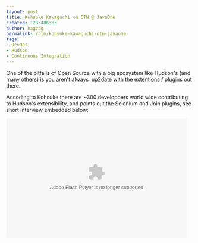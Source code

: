 ```yaml
---
layout: post
title: Kohsuke Kawaguchi on OTN @ JavaOne
created: 1285486383
author: hagzag
permalink: /alm/kohsuke-kawaguchi-otn-javaone
tags:
- DevOps
- Hudson
- Continuous Integration
---
```

<p>One of the pitfalls of Open Source with a big ecosystem like Hudson's (and many others) is you aren't always&nbsp; up2date with the extentions / plugins out there.</p>
<p>Accoding to Kohsuke there are ~300 developoers world wide contributing to Hudson's extensibility, and points out the Selenium and Join plugins, see short interview embedded below:</p>
<p><object width="486" height="322" codebase="http://download.macromedia.com/pub/shockwave/cabs/flash/swflash.cab#version=9,0,47,0" classid="clsid:D27CDB6E-AE6D-11cf-96B8-444553540000" id="flashObj">
<param value="http://c.brightcove.com/services/viewer/federated_f9?isVid=1" name="movie" />
<param value="#FFFFFF" name="bgcolor" />
<param value="videoId=610282501001&amp;linkBaseURL=http%3A%2F%2Fmedianetwork.oracle.com%2Fmedia%2Fshow%2F15622&amp;playerID=1640183659&amp;playerKey=AQ%2E%2E,AAAAAFcSbzI%2E,OkyYKKfkn3za9MF0qI3Ufg1AerdkqfR3&amp;domain=embed&amp;dynamicStreaming=true" name="flashVars" />
<param value="http://admin.brightcove.com" name="base" />
<param value="false" name="seamlesstabbing" />
<param value="true" name="allowFullScreen" />
<param value="true" name="swLiveConnect" />
<param value="always" name="allowScriptAccess" /><embed width="486" height="322" pluginspage="http://www.macromedia.com/shockwave/download/index.cgi?P1_Prod_Version=ShockwaveFlash" allowscriptaccess="always" swliveconnect="true" allowfullscreen="true" type="application/x-shockwave-flash" seamlesstabbing="false" name="flashObj" base="http://admin.brightcove.com" flashvars="videoId=610282501001&amp;linkBaseURL=http%3A%2F%2Fmedianetwork.oracle.com%2Fmedia%2Fshow%2F15622&amp;playerID=1640183659&amp;playerKey=AQ%2E%2E,AAAAAFcSbzI%2E,OkyYKKfkn3za9MF0qI3Ufg1AerdkqfR3&amp;domain=embed&amp;dynamicStreaming=true" bgcolor="#FFFFFF" src="http://c.brightcove.com/services/viewer/federated_f9?isVid=1"></embed></object></p>
